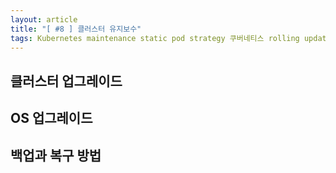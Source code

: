 ```yaml
---
layout: article
title: "[ #8 ] 클러스터 유지보수"
tags: Kubernetes maintenance static pod strategy 쿠버네티스 rolling update
---
```


## 클러스터 업그레이드

## OS 업그레이드

## 백업과 복구 방법